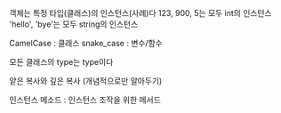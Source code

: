 객체는 특정 타입(클래스)의 인스턴스(사례)다
123, 900, 5는 모두 int의 인스턴스
'hello', 'bye'는 모두 string의 인스턴스


CamelCase : 클래스
snake_case : 변수/함수


모든 클래스의 type는 type이다

얕은 복사와 깊은 복사 (개념적으로만 알아두기)

인스턴스 메소드 : 인스턴스 조작을 위한 메서드